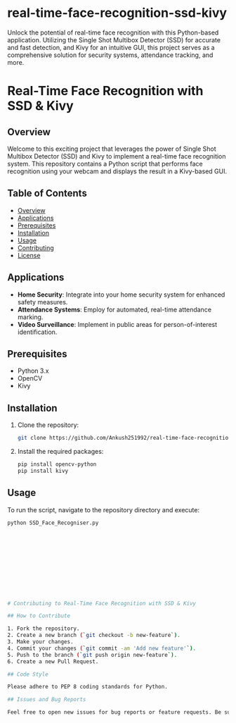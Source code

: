 # real-time-face-recognition-ssd-kivy
Unlock the potential of real-time face recognition with this Python-based application. Utilizing the Single Shot Multibox Detector (SSD) for accurate and fast detection, and Kivy for an intuitive GUI, this project serves as a comprehensive solution for security systems, attendance tracking, and more. 




# Real-Time Face Recognition with SSD & Kivy

## Overview

Welcome to this exciting project that leverages the power of Single Shot Multibox Detector (SSD) and Kivy to implement a real-time face recognition system. This repository contains a Python script that performs face recognition using your webcam and displays the result in a Kivy-based GUI.

## Table of Contents

- [Overview](#overview)
- [Applications](#applications)
- [Prerequisites](#prerequisites)
- [Installation](#installation)
- [Usage](#usage)
- [Contributing](#contributing)
- [License](#license)

## Applications

- **Home Security**: Integrate into your home security system for enhanced safety measures.
- **Attendance Systems**: Employ for automated, real-time attendance marking.
- **Video Surveillance**: Implement in public areas for person-of-interest identification.

## Prerequisites

- Python 3.x
- OpenCV
- Kivy

## Installation

1. Clone the repository:
    ```bash
    git clone https://github.com/Ankush251992/real-time-face-recognition-ssd-kivy.git
    ```

2. Install the required packages:
    ```bash
    pip install opencv-python
    pip install kivy
    ```

## Usage

To run the script, navigate to the repository directory and execute:

```bash
python SSD_Face_Recogniser.py












# Contributing to Real-Time Face Recognition with SSD & Kivy

## How to Contribute

1. Fork the repository.
2. Create a new branch (`git checkout -b new-feature`).
3. Make your changes.
4. Commit your changes (`git commit -am 'Add new feature'`).
5. Push to the branch (`git push origin new-feature`).
6. Create a new Pull Request.

## Code Style

Please adhere to PEP 8 coding standards for Python.

## Issues and Bug Reports

Feel free to open new issues for bug reports or feature requests. Be sure to describe the issue in detail for quicker resolution.

